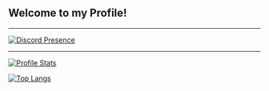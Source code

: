 ## Welcome to my Profile!

---

[![Discord Presence](https://lanyard.cnrad.dev/api/385437881667420161?bg=161b22)](https://discord.com/users/385437881667420161)

---

[![Profile Stats](https://github-readme-stats.vercel.app/api?username=spzla&hide_border=true&show_icons=true&bg_color=161b22&icon_color=fff&text_color=9f9f9f&title_color=fff&include_all_commits=true&count_private=true)](https://github.com/spzla/) 

[![Top Langs](https://github-readme-stats.vercel.app/api/top-langs?username=spzla&hide_border=true&show_icons=true&bg_color=161b22&icon_color=fff&text_color=9f9f9f&title_color=fff&layout=compact&card_width=445)](https://github.com/spzla/)
